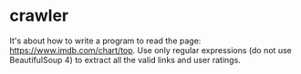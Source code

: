 # crawler
It's about how to write a program to read the page: https://www.imdb.com/chart/top. Use only regular expressions (do not use BeautifulSoup 4) to extract all the valid links and user ratings.
